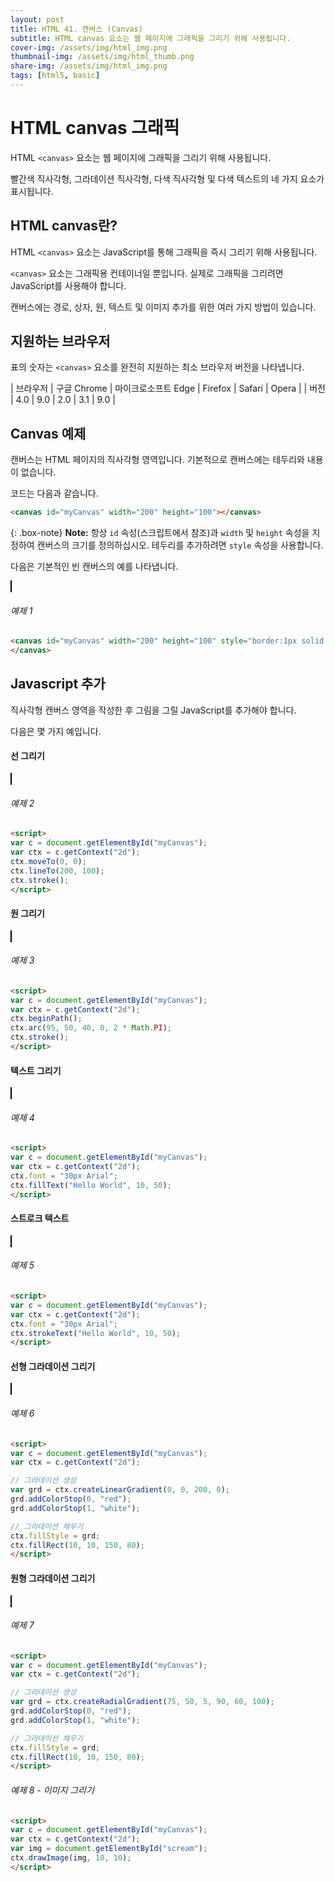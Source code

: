 ```yaml
---
layout: post
title: HTML 41. 캔버스 (Canvas)
subtitle: HTML canvas 요소는 웹 페이지에 그래픽을 그리기 위해 사용됩니다.
cover-img: /assets/img/html_img.png
thumbnail-img: /assets/img/html_thumb.png
share-img: /assets/img/html_img.png
tags: [html5, basic]
---
```


# HTML canvas 그래픽

HTML ```<canvas>``` 요소는 웹 페이지에 그래픽을 그리기 위해 사용됩니다.

빨간색 직사각형, 그라데이션 직사각형, 다색 직사각형 및 다색 텍스트의 네 가지 요소가 표시됩니다.

## HTML canvas란?

HTML ```<canvas>``` 요소는 JavaScript를 통해 그래픽을 즉시 그리기 위해 사용됩니다.

```<canvas>``` 요소는 그래픽용 컨테이너일 뿐입니다. 실제로 그래픽을 그리려면 JavaScript를 사용해야 합니다.

캔버스에는 경로, 상자, 원, 텍스트 및 이미지 추가를 위한 여러 가지 방법이 있습니다.

## 지원하는 브라우저

표의 숫자는 ```<canvas>``` 요소를 완전히 지원하는 최소 브라우저 버전을 나타냅니다.

| 브라우저 | 구글 Chrome | 마이크로소프트 Edge | Firefox | Safari | Opera |
| 버전 | 4.0 | 9.0 | 2.0 | 3.1 | 9.0 |

## Canvas 예제

캔버스는 HTML 페이지의 직사각형 영역입니다. 기본적으로 캔버스에는 테두리와 내용이 없습니다.

코드는 다음과 같습니다.

```html
<canvas id="myCanvas" width="200" height="100"></canvas>
```

{: .box-note}
**Note:** 항상 ```id``` 속성(스크립트에서 참조)과 ```width``` 및 ```height``` 속성을 지정하여 캔버스의 크기를 정의하십시오. 테두리를 추가하려면 ```style``` 속성을 사용합니다.

다음은 기본적인 빈 캔버스의 예를 나타냅니다.

<canvas id="myCanvas" width="200" height="100" style="border:1px solid #000000;">
</canvas>

###### 예제 1

```html
<canvas id="myCanvas" width="200" height="100" style="border:1px solid #000000;">
</canvas>
```

## Javascript 추가

직사각형 캔버스 영역을 작성한 후 그림을 그릴 JavaScript를 추가해야 합니다.

다음은 몇 가지 예입니다.

#### 선 그리기

<canvas id="myCanvas1" width="200" height="100" style="border:1px solid #000000;">
</canvas>

<script>
var c = document.getElementById("myCanvas1");
var ctx = c.getContext("2d");
ctx.moveTo(0, 0);
ctx.lineTo(200, 100);
ctx.stroke();
</script>

###### 예제 2

```html
<script>
var c = document.getElementById("myCanvas");
var ctx = c.getContext("2d");
ctx.moveTo(0, 0);
ctx.lineTo(200, 100);
ctx.stroke();
</script>
```

#### 원 그리기

<canvas id="myCanvas2" width="200" height="100" style="border:1px solid #000000;">
</canvas>

<script>
var c = document.getElementById("myCanvas2");
var ctx = c.getContext("2d");
ctx.beginPath();
ctx.arc(95, 50, 40, 0, 2 * Math.PI);
ctx.stroke();
</script>

###### 예제 3

```html
<script>
var c = document.getElementById("myCanvas");
var ctx = c.getContext("2d");
ctx.beginPath();
ctx.arc(95, 50, 40, 0, 2 * Math.PI);
ctx.stroke();
</script>
```

#### 텍스트 그리기

<canvas id="myCanvas3" width="200" height="100" style="border:1px solid #000000;">
</canvas>

<script>
var c = document.getElementById("myCanvas3");
var ctx = c.getContext("2d");
ctx.font = "30px Arial";
ctx.fillText("Hello World", 10, 50);
</script>

###### 예제 4

```html
<script>
var c = document.getElementById("myCanvas");
var ctx = c.getContext("2d");
ctx.font = "30px Arial";
ctx.fillText("Hello World", 10, 50);
</script>
```

#### 스트로크 텍스트

<canvas id="myCanvas4" width="200" height="100" style="border:1px solid #000000;">
</canvas>

<script>
var c = document.getElementById("myCanvas4");
var ctx = c.getContext("2d");
ctx.font = "30px Arial";
ctx.strokeText("Hello World", 10, 50);
</script>

###### 예제 5

```html
<script>
var c = document.getElementById("myCanvas");
var ctx = c.getContext("2d");
ctx.font = "30px Arial";
ctx.strokeText("Hello World", 10, 50);
</script>
```

#### 선형 그라데이션 그리기

<canvas id="myCanvas5" width="200" height="100" style="border:1px solid #000000;">
</canvas>

<script>
var c = document.getElementById("myCanvas5");
var ctx = c.getContext("2d");

var grd = ctx.createLinearGradient(0, 0, 200, 0);
grd.addColorStop(0, "red");
grd.addColorStop(1, "white");

ctx.fillStyle = grd;
ctx.fillRect(10, 10, 150, 80);
</script>

###### 예제 6

```html
<script>
var c = document.getElementById("myCanvas");
var ctx = c.getContext("2d");

// 그라데이션 생성
var grd = ctx.createLinearGradient(0, 0, 200, 0);
grd.addColorStop(0, "red");
grd.addColorStop(1, "white");

// 그라데이션 채우기
ctx.fillStyle = grd;
ctx.fillRect(10, 10, 150, 80);
</script>
```

#### 원형 그라데이션 그리기

<canvas id="myCanvas6" width="200" height="100" style="border:1px solid #000000;">
</canvas>

<script>
var c = document.getElementById("myCanvas");
var ctx = c.getContext("2d");

var grd = ctx.createRadialGradient(75, 50, 5, 90, 60, 100);
grd.addColorStop(0, "red");
grd.addColorStop(1, "white");

ctx.fillStyle = grd;
ctx.fillRect(10, 10, 150, 80);
</script>

###### 예제 7

```html
<script>
var c = document.getElementById("myCanvas");
var ctx = c.getContext("2d");

// 그라데이션 생성
var grd = ctx.createRadialGradient(75, 50, 5, 90, 60, 100);
grd.addColorStop(0, "red");
grd.addColorStop(1, "white");

// 그라데이션 채우기
ctx.fillStyle = grd;
ctx.fillRect(10, 10, 150, 80);
</script>
```

###### 예제 8 - 이미지 그리기

```html
<script>
var c = document.getElementById("myCanvas");
var ctx = c.getContext("2d");
var img = document.getElementById("scream");
ctx.drawImage(img, 10, 10);
</script>
```
